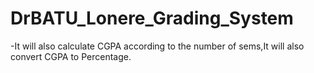# DrBATU_Lonere_Grading_System
-It will also calculate CGPA according to the number of sems,It will also convert CGPA to Percentage.
